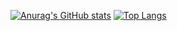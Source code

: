 [![Anurag's GitHub stats](https://github-readme-stats.vercel.app/api?username=ForgedSnow&count_private=true&line_height=40&show_icons=true&theme=vue-dark&include_all_commits=true)](https://github.com/anuraghazra/github-readme-stats)
[![Top Langs](https://github-readme-stats.vercel.app/api/top-langs/?username=ForgedSnow&theme=vue-dark&include_all_commits=true)](https://github.com/anuraghazra/github-readme-stats)
